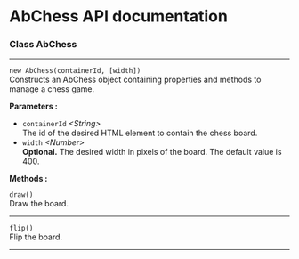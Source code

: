 # AbChess API documentation

<h3>Class AbChess</h3>
<hr>
<code>new AbChess(containerId, [width])</code>
<br>Constructs an AbChess object containing properties and methods to manage a chess game.

**Parameters :**
* <code>containerId</code> *\<String\>*
<br>The id of the desired HTML element to contain the chess board.
* <code>width</code> *\<Number\>*
<br>**Optional.** The desired width in pixels of the board. The default value is 400.

**Methods :**

<code>draw()</code>
<br>Draw the board.
<hr>
<code>flip()</code>
<br>Flip the board.
<hr>
